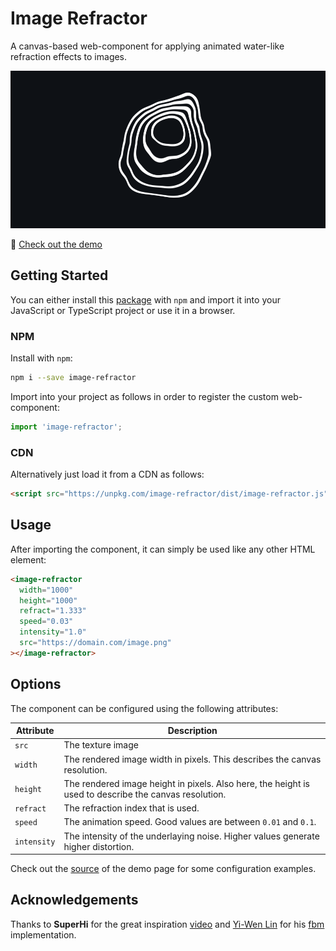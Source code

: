 # Image Refractor

A canvas-based web-component for applying animated water-like refraction effects to images.

[![](assets/readme.png)](https://marcantondahmen.github.io/image-refractor/)

:wave: [Check out the demo](https://marcantondahmen.github.io/image-refractor/)

## Getting Started

You can either install this [package](https://www.npmjs.com/package/image-refractor)
with `npm` and import it into your JavaScript or TypeScript project or use it in a browser.

### NPM

Install with `npm`:

```bash
npm i --save image-refractor
```

Import into your project as follows in order to register the custom web-component:

```javascript
import 'image-refractor';
```

### CDN

Alternatively just load it from a CDN as follows:

```html
<script src="https://unpkg.com/image-refractor/dist/image-refractor.js"></script>
```

## Usage

After importing the component, it can simply be used like any other HTML element:

```html
<image-refractor
  width="1000"
  height="1000"
  refract="1.333"
  speed="0.03"
  intensity="1.0"
  src="https://domain.com/image.png"
></image-refractor>
```

## Options

The component can be configured using the following attributes:

| Attribute   | Description                                                                                           |
| ----------- | ----------------------------------------------------------------------------------------------------- |
| `src`       | The texture image                                                                                     |
| `width`     | The rendered image width in pixels. This describes the canvas resolution.                             |
| `height`    | The rendered image height in pixels. Also here, the height is used to describe the canvas resolution. |
| `refract`   | The refraction index that is used.                                                                    |
| `speed`     | The animation speed. Good values are between `0.01` and `0.1`.                                        |
| `intensity` | The intensity of the underlaying noise. Higher values generate higher distortion.                     |

Check out the [source](demo/index.html#L31) of the demo page for some configuration examples.

## Acknowledgements

Thanks to **SuperHi** for the great inspiration [video](https://www.youtube.com/watch?v=GALjY57ntsk) and
[Yi-Wen Lin](https://github.com/yiwenl) for his [fbm](https://github.com/yiwenl/glsl-fbm/blob/master/2d.glsl) implementation.
